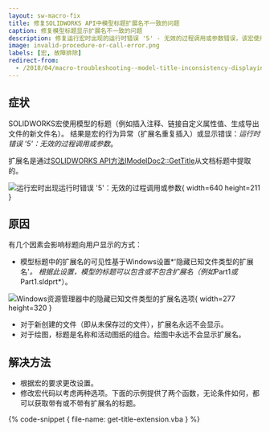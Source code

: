 ```yaml
---
layout: sw-macro-fix
title: 修复SOLIDWORKS API中模型标题扩展名不一致的问题
caption: 修复模型标题显示扩展名不一致的问题
description: 修复运行宏时出现的运行时错误 '5' - 无效的过程调用或参数错误，该宏使用模型的标题（例如插入注释、链接自定义属性值、生成导出文件的新文件名）
image: invalid-procedure-or-call-error.png
labels: [宏, 故障排除]
redirect-from:
  - /2018/04/macro-troubleshooting--model-title-inconsistency-displaying-extension.html
---
```

## 症状

SOLIDWORKS宏使用模型的标题（例如插入注释、链接自定义属性值、生成导出文件的新文件名）。
结果是宏的行为异常（扩展名重复插入）或显示错误：*运行时错误 '5'：无效的过程调用或参数*。

扩展名是通过[SOLIDWORKS API方法IModelDoc2::GetTitle](https://help.solidworks.com/2018/english/api/sldworksapi/solidworks.interop.sldworks~solidworks.interop.sldworks.imodeldoc2~gettitle.html)从文档标题中提取的。

![运行宏时出现运行时错误 '5'：无效的过程调用或参数](invalid-procedure-or-call-error.png){ width=640 height=211 }

## 原因

有几个因素会影响标题向用户显示的方式：

* 模型标题中的扩展名的可见性基于Windows设置*'隐藏已知文件类型的扩展名'*。
根据此设置，模型的标题可以包含或不包含扩展名（例如*Part1*或*Part1.sldprt*）。

![Windows资源管理器中的隐藏已知文件类型的扩展名选项](hide-extensions-for-known-file-types.png){ width=277 height=320 }

* 对于新创建的文件（即从未保存过的文件），扩展名永远不会显示。
* 对于绘图，标题是名称和活动图纸的组合。绘图中永远不会显示扩展名。

## 解决方法

* 根据宏的要求更改设置。
* 修改宏代码以考虑两种选项。下面的示例提供了两个函数，无论条件如何，都可以获取带有或不带有扩展名的标题。

{% code-snippet { file-name: get-title-extension.vba } %}